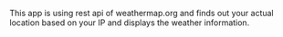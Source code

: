 This app is using rest api of weathermap.org and finds out your actual location
based on your IP and displays the weather information.